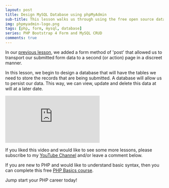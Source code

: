 ```yaml
---
layout: post
title: Design MySQL Database using phpMyAdmin
sub-title: This lesson walks us through using the free open source database management tool, phpMyAdmin, to create a new database to be used for our simple PHP Application.
img: phpmyadmin-logo.png
tags: [php, form, mysql, database]
series: PHP Bootstrap 4 Form and MySQL CRUD
comments: true
---
```


In our [previous lesson](https://trevoirwilliams.github.io/2019-10-30-php-post/), we added a form method of 'post' that allowed us to transport our submitted form data to a second (or action) page in a discreet manner. 

In this lesson, we begin to design a database that will have the tables we need to store the records that are being submitted. A database will allow us to persist our data. This way, we can view, update and delete this data at will at a later date.   

<div class="well embed-container">
    <iframe  src="https://www.youtube.com/embed/rvEsO9b3p0I" frameborder="0" allow="accelerometer; autoplay; encrypted-media; gyroscope; picture-in-picture" allowfullscreen></iframe>
</div>

If you liked this video and would like to see some more lessons, please subscribe to my [YouTube Channel](http://bit.ly/2JlTIs4) and/or leave a comment below.


If you are new to PHP and would like to understand basic syntax, then you can complete this free [PHP Basics course](http://bit.ly/2nEh7NT). 

Jump start your PHP career today!